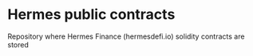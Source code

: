 # Hermes public contracts
Repository where Hermes Finance (hermesdefi.io) solidity contracts are stored
